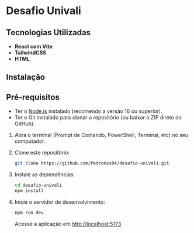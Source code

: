 # Desafio Univali

## Tecnologias Utilizadas

- **React com Vite**
- **TailwindCSS**
- **HTML**

## Instalação

## Pré-requisitos

- Ter o [Node.js](https://nodejs.org/) instalado (recomendo a versão 16 ou superior).  
- Ter o Git instalado para clonar o repositório (ou baixar o ZIP direto do GitHub).

1. Abra o terminal (Prompt de Comando, PowerShell, Terminal, etc) no seu computador. 

2. Clone este repositório:

   ```bash
   git clone https://github.com/PedroHss04/desafio-univali.git
   ```

3. Instale as dependências:

   ```bash
   cd desafio-univali
   npm install
   ```

4. Inicie o servidor de desenvolvimento:

   ```bash
   npm run dev
   ```

   Acesse a aplicação em [http://localhost:5173](http://localhost:5173)
